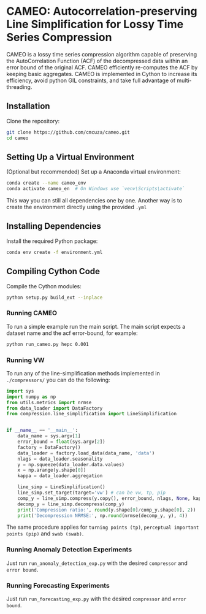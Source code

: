 # CAMEO: Autocorrelation-preserving Line Simplification for Lossy Time Series Compression 

CAMEO is a lossy time series compression algorithm capable of 
preserving the AutoCorrelation Function (ACF) of the decompressed data within an error bound of the original ACF.
CAMEO efficiently re-computes the ACF by keeping basic aggregates. CAMEO is implemented in Cython to increase its efficiency, avoid python GIL constraints, and take full advantage
of multi-threading.  

## Installation

Clone the repository:

```bash
git clone https://github.com/cmcuza/cameo.git
cd cameo
```

## Setting Up a Virtual Environment
(Optional but recommended) Set up a Anaconda virtual environment:

```bash
conda create --name cameo_env
conda activate cameo_en  # On Windows use `venv\Scripts\activate`
```
This way you can still all dependencies one by one. Another way is to create the environment directly using the provided `.yml`
## Installing Dependencies
Install the required Python package:
```bash
conda env create -f environment.yml
```

## Compiling Cython Code

Compile the Cython modules:

```bash
python setup.py build_ext --inplace
```

### Running CAMEO

To run a simple example run the main script. The main script expects a dataset name and the acf error-bound, for example:

```bash
python run_cameo.py hepc 0.001
```

### Running VW

To run any of the line-simplification methods implemented in `./compressors/` you can do the following:

```python
import sys
import numpy as np
from utils.metrics import nrmse
from data_loader import DataFactory
from compression.line_simplification import LineSimplification


if __name__ == '__main__':
    data_name = sys.argv[1]
    error_bound = float(sys.argv[2])
    factory = DataFactory()
    data_loader = factory.load_data(data_name, 'data')
    nlags = data_loader.seasonality
    y = np.squeeze(data_loader.data.values)
    x = np.arange(y.shape[0])
    kappa = data_loader.aggregation

    line_simp = LineSimplification()
    line_simp.set_target(target='vw') # can be vw, tp, pip
    comp_y = line_simp.compress(y.copy(), error_bound, nlags, None, kappa)
    decomp_y = line_simp.decompress(comp_y)
    print('Compression ratio:', round(y.shape[0]/comp_y.shape[0], 2))
    print('Decompression NRMSE:', np.round(nrmse(decomp_y, y), 4))
```

The same procedure applies for `turning points (tp)`, `perceptual important points (pip)` and `swab (swab)`. 

### Running Anomaly Detection Experiments

Just run `run_anomaly_detection_exp.py` with the desired `compressor` and `error bound`.

### Running Forecasting Experiments

Just run `run_forecasting_exp.py` with the desired `compressor` and `error bound`.


